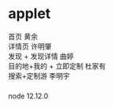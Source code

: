 ﻿# applet
首页   黄余   
详情页  许明肇   
发现 + 发现详情   曲婷   
目的地+我的 + 立即定制  杜家有   
搜索+定制游  李明宇   
###
node 12.12.0
